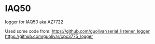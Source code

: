 # IAQ50
logger for IAQ50 aka AZ7722

Used some code from:
https://github.com/guolivar/serial_listener_logger		
https://github.com/guolivar/cpc3775_logger
